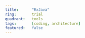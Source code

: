 ```yaml
---
title:      "RxJava"
ring:       trial
quadrant:   tools
tags:       [coding, architecture]
featured:   false
---
```

